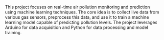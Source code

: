 This project focuses on real-time air pollution monitoring and prediction using machine learning techniques. The core idea is to collect live data from various gas sensors, preprocess this data, and use it to train a machine learning model capable of predicting pollution levels. The project leverages Arduino for data acquisition and Python for data processing and model training.
